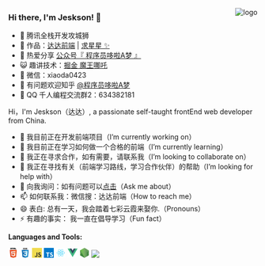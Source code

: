 
<p>
<img src="https://github-readme-stats.vercel.app/api?username=webVueBlog&show_icons=true" alt="logo" align="right" style="margin-bottom: 20px;" />
</p>

### Hi there, I'm Jeskson! 👋

- 🐧 腾讯全栈开发攻城狮
- 🏡 作品：<a href="http://www.dadaqianduan.cn/#/" target="_blank">达达前端</a> | <a href="https://github.com/webVueBlog/vueblog" target="_blank">求星星 ✨</a>
- 🌱 热爱分享 <a href="" target="_blank">公众号『 程序员哆啦A梦 』</a>
- 😺 趣讲技术：<a href="https://juejin.cn/user/1451011081249175" target="_blank">掘金 魔王哪吒</a>
- 💬 微信：xiaoda0423
- 🤔 有问题欢迎知乎 <a href="https://www.zhihu.com/people/dashucoding" target="_blank">@程序员哆啦A梦</a>
- 👬 QQ 千人编程交流群2：634382181

Hi，I'm Jeskson（达达）, a passionate self-taught frontEnd web developer from China.

- 🔭 我目前正在开发前端项目（I’m currently working on）
- 🌱 我目前正在学习如何做一个合格的前端（I’m currently learning）
- 👯 我正在寻求合作，如有需要，请联系我（I’m looking to collaborate on）
- 🤔 我正在寻找有关（前端学习路线，学习合作伙伴）的帮助（I’m looking for help with）
- 💬 向我询问：如有问题可以[点击](https://github.com/webVueBlog/interview-answe/issues)（Ask me about）
- 📫 如何联系我：微信搜：达达前端（How to reach me）
- 😄 表白: 总有一天，我会踏着七彩云霞来娶你.（Pronouns）
- ⚡ 有趣的事实： 我一直在倡导学习（Fun fact）

**Languages and Tools:**  

<code><img height="20" src="https://raw.githubusercontent.com/github/explore/80688e429a7d4ef2fca1e82350fe8e3517d3494d/topics/html/html.png"></code>
<code><img height="20" src="https://raw.githubusercontent.com/github/explore/80688e429a7d4ef2fca1e82350fe8e3517d3494d/topics/css/css.png"></code>
<code><img height="20" src="https://raw.githubusercontent.com/github/explore/80688e429a7d4ef2fca1e82350fe8e3517d3494d/topics/javascript/javascript.png"></code>
<code><img height="20" src="https://raw.githubusercontent.com/github/explore/80688e429a7d4ef2fca1e82350fe8e3517d3494d/topics/typescript/typescript.png"></code>
<code><img height="20" src="https://raw.githubusercontent.com/github/explore/80688e429a7d4ef2fca1e82350fe8e3517d3494d/topics/react/react.png"></code>
<code><img height="20" src="https://raw.githubusercontent.com/github/explore/5c058a388828bb5fde0bcafd4bc867b5bb3f26f3/topics/vue/vue.png"></code>
<code><img height="20" src="https://raw.githubusercontent.com/github/explore/80688e429a7d4ef2fca1e82350fe8e3517d3494d/topics/nodejs/nodejs.png"></code>
<code><img height="20" src="https://raw.githubusercontent.com/github/explore/80688e429a7d4ef2fca1e82350fe8e3517d3494d/topics/uniapp/uniapp.png"></code>




